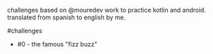 challenges based on @mouredev work to practice kotlin and android.
translated from spanish to english by me.

#challenges

- #0 - the famous "fizz buzz"